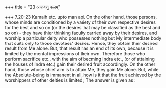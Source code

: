 +++
title = "23 अन्तवत्तु फलम्"

+++
7.20-23 Kamaih etc. upto man api. On the other hand, those persons,
whose minds are conditioned by a variety of their own respective desires
for the best and so on (or the desires that may be classified as the
best and so on) - they have thier thinking faculty carried away by their
desires, and worship a particular deity who possesses nothing but My
intermediate body that suits only to those devotees' desires. Hence,
they obtain their desired result from Me alone. But, that result has an
end of its own, because it is limited by the mental impressions of their
own. Therefore those who perform sacrifice etc., with the aim of becming
Indra etc., (or of attaining the houses of Indra etc.) gain their
desired fruit accordingly. On the other hand, those whose chief aim is
to attain Me, they gain Me alone. But, while the Absolute-being is
immanent in all, how is it that the fruit achieved by the worshippers of
other deities is limited ; The answer is given as :
